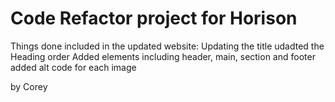 # Code Refactor project for Horison
Things done included in the updated website:
Updating the title 
udadted the Heading order
Added elements including header, main, section and footer
added alt code for each image

by Corey
